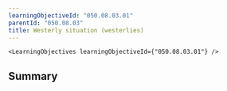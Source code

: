 ```yaml
---
learningObjectiveId: "050.08.03.01"
parentId: "050.08.03"
title: Westerly situation (westerlies)
---
```


```tsx eval
<LearningObjectives learningObjectiveId={"050.08.03.01"} />
```

## Summary

